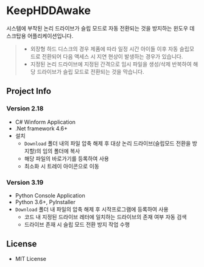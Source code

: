 # KeepHDDAwake

시스템에 부착된 논리 드라이브가 슬립 모드로 자동 전환되는 것을 방지하는 윈도우 데스크탑용 어플리케이션입니다.

> + 외장형 하드 디스크의 경우 제품에 따라 일정 시간 아이들 이후 자동 슬립모드로 전환되어 다음 액세스 시 지연 현상이 발생하는 경우가 있습니다.
> + 지정된 논리 드라이브에 지정된 간격으로 임시 파일을 생성/삭제 반복하여 해당 드라이브가 슬립 모드로 전환되는 것을 막습니다.
>



## Project Info

### Version 2.18

+ C# Winform Application
+ .Net framework 4.6+
+ 설치
  + `Download` 폴더 내의 파일 압축 해제 후 대상 논리 드라이브(슬립모드 전환을 방지할)의 임의 폴더에 복사
  + 해당 파일의 바로가기를 등록하여 사용
  + 최소화 시 트레이 아이콘으로 이동 

### Version 3.19

+ Python Console Application
+ Python 3.6+, PyInstaller
+ `Download` 폴더 내 파일의 압축 해제 후 시작프로그램에 등록하여 사용
  + 코드 내 지정된 드라이브 레터에 일치하는 드라이브의 존재 여부 자동 검색
  + 드라이브 존재 시 슬립 모드 전환 방지 작업 수행


## License

+ MIT License



